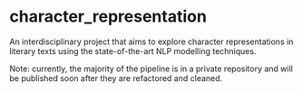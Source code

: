 # character_representation
An interdisciplinary project that aims to explore character representations in literary texts using the state-of-the-art NLP modelling techniques.

Note: currently, the majority of the pipeline is in a private repository and will be published soon after they are refactored and cleaned.
